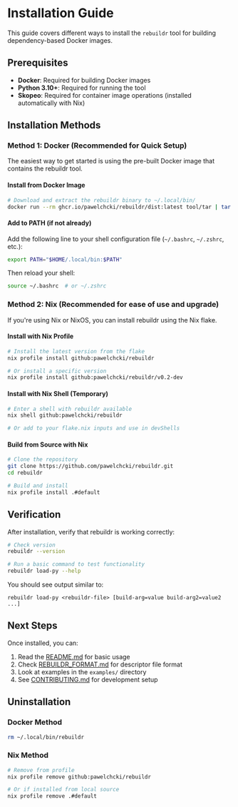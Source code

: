 # Installation Guide

This guide covers different ways to install the `rebuildr` tool for building dependency-based Docker images.

## Prerequisites

- **Docker**: Required for building Docker images
- **Python 3.10+**: Required for running the tool
- **Skopeo**: Required for container image operations (installed automatically with Nix)

## Installation Methods

### Method 1: Docker (Recommended for Quick Setup)

The easiest way to get started is using the pre-built Docker image that contains the rebuildr tool.

#### Install from Docker Image

```bash
# Download and extract the rebuildr binary to ~/.local/bin/
docker run --rm ghcr.io/pawelchcki/rebuildr/dist:latest tool/tar | tar x -C ~/.local/bin/
```

#### Add to PATH (if not already)

Add the following line to your shell configuration file (`~/.bashrc`, `~/.zshrc`, etc.):

```bash
export PATH="$HOME/.local/bin:$PATH"
```

Then reload your shell:

```bash
source ~/.bashrc  # or ~/.zshrc
```

### Method 2: Nix (Recommended for ease of use and upgrade)

If you're using Nix or NixOS, you can install rebuildr using the Nix flake.

#### Install with Nix Profile

```bash
# Install the latest version from the flake
nix profile install github:pawelchcki/rebuildr

# Or install a specific version
nix profile install github:pawelchcki/rebuildr/v0.2-dev
```

#### Install with Nix Shell (Temporary)

```bash
# Enter a shell with rebuildr available
nix shell github:pawelchcki/rebuildr

# Or add to your flake.nix inputs and use in devShells
```

#### Build from Source with Nix

```bash
# Clone the repository
git clone https://github.com/pawelchcki/rebuildr.git
cd rebuildr

# Build and install
nix profile install .#default
```

## Verification

After installation, verify that rebuildr is working correctly:

```bash
# Check version
rebuildr --version

# Run a basic command to test functionality
rebuildr load-py --help
```

You should see output similar to:

```
rebuildr load-py <rebuildr-file> [build-arg=value build-arg2=value2 ...]
```

## Next Steps

Once installed, you can:

1. Read the [README.md](README.md) for basic usage
2. Check [REBUILDR_FORMAT.md](REBUILDR_FORMAT.md) for descriptor file format
3. Look at examples in the `examples/` directory
4. See [CONTRIBUTING.md](CONTRIBUTING.md) for development setup

## Uninstallation

### Docker Method
```bash
rm ~/.local/bin/rebuildr
```

### Nix Method
```bash
# Remove from profile
nix profile remove github:pawelchcki/rebuildr

# Or if installed from local source
nix profile remove .#default
```

